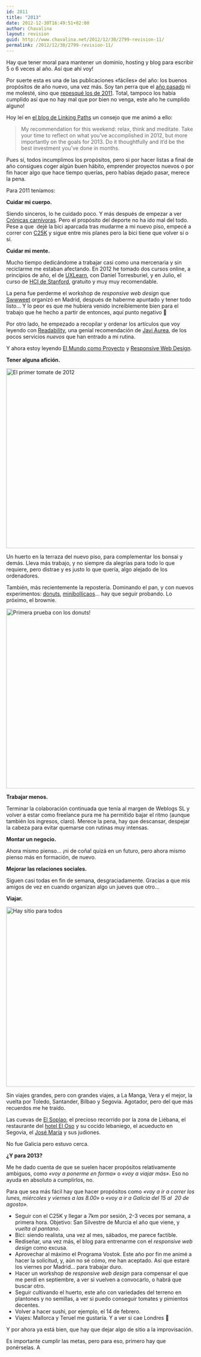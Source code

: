 ```yaml
---
id: 2811
title: "2013"
date: 2012-12-30T16:49:51+02:00
author: Chavalina
layout: revision
guid: http://www.chavalina.net/2012/12/30/2799-revision-11/
permalink: /2012/12/30/2799-revision-11/
---
```

Hay que tener moral para mantener un dominio, hosting y blog para escribir 5 o 6 veces al año. Así que ahí voy!

Por suerte esta es una de las publicaciones «fáciles» del año: los buenos propósitos de año nuevo, una vez más. Soy tan perra que el [año pasado](http://www.chavalina.net/2012/01/01/a-ver-que-nos-trae-el-2012/) ni me molesté, sino que [repesqué los de 2011](http://www.chavalina.net/2010/12/31/todo-pasa-y-todo-queda/). Total, tampoco los había cumplido así que no hay mal que por bien no venga, este año he cumplido alguno!

Hoy leí en <a href="http://weblog.linkingpaths.com/post/39123027627/week-405" target="_blank">el blog de Linking Paths</a> un consejo que me animó a ello:

> My recommendation for this weekend: relax, think and meditate. Take your time to reflect on what you’ve accomplished in 2012, but more importantly on the goals for 2013. Do it thoughtfully and it’d be the best investment you’ve done in months.

Pues sí, todos incumplimos los propósitos, pero si por hacer listas a final de año consigues coger algún buen hábito, emprender proyectos nuevos o por fin hacer algo que hace tiempo querías, pero habías dejado pasar, merece la pena.

Para 2011 teníamos:

**Cuidar mi cuerpo.** 

Siendo sinceros, lo he cuidado poco. Y más después de empezar a ver <a href="http://www.foxlife.tv/es/shows/man-vs-food-cronicas-carnivoras/" target="_blank">Crónicas carnívoras</a>. Pero el propósito del deporte no ha ido mal del todo. Pese a que  dejé la bici aparcada tras mudarme a mi nuevo piso, empecé a correr con [C25K](http://www.lineademeta.com/index.php/2011/02/06/empieza-a-correr-con-el-metodo-c25k/) y sigue entre mis planes pero la bici tiene que volver sí o sí.

**Cuidar mi mente.**

Mucho tiempo dedicándome a trabajar casi como una mercenaria y sin reciclarme me estaban afectando. En 2012 he tomado dos cursos online, a principios de año, el de <a href="http://www.uxlearn.com/" target="_blank">UXLearn</a>, con Daniel Torresburiel, y en Julio, el curso de <a href="https://www.coursera.org/course/hci" target="_blank">HCI de Stanford</a>, gratuito y muy muy recomendable.

La pena fue perderme el workshop de _responsive web design_ que <a href="http://swwweet.com/" target="_blank">Swwweet</a> organizó en Madrid, después de haberme apuntado y tener todo listo… Y lo peor es que me hubiera venido increíblemente bien para el trabajo que he hecho a partir de entonces, aquí punto negativo 🙁

Por otro lado, he empezado a recopilar y ordenar los artículos que voy leyendo con [Readability](http://www.readability.com/chavalina/), una genial recomendación de [Javi Aurea](http://aurea.es/), de los pocos servicios _nuevos_ que han entrado a mi rutina.

Y ahora estoy leyendo <a href="http://ggili.com/es/tienda/productos/el-mundo-como-proyecto" target="_blank">El Mundo como Proyecto</a> y <a href="http://www.abookapart.com/products/responsive-web-design" target="_blank">Responsive Web Design</a>.

**Tener alguna afición.**

[<img alt="El primer tomate de 2012" src="http://farm9.staticflickr.com/8496/8321688241_eb05eeef9e_z.jpg" width="640" height="480" />](http://www.flickr.com/photos/chavalina/8321688241/ "El primer tomate de 2012 por inma bermejo, en Flickr")

Un huerto en la terraza del nuevo piso, para complementar los bonsai y demás. Lleva más trabajo, y no siempre da alegrías para todo lo que requiere, pero distrae y es justo lo que quería, algo alejado de los ordenadores.

También, más recientemente la repostería. Dominando el pan, y con nuevos experimentos: <a href="http://www.picsandcakes.com/donuts/544" target="_blank">donuts</a>, <a href="http://es.paperblog.com/bollicaos-caseros-masa-de-bollos-de-leche-1383441/" target="_blank">minibollicaos</a>… hay que seguir probando. Lo próximo, el brownie.

[<img alt="Primera prueba con los donuts!" src="http://farm9.staticflickr.com/8357/8323050048_12d2163f2a_z.jpg" width="640" height="480" />](http://www.flickr.com/photos/chavalina/8323050048/ "Primera prueba con los donuts! por inma bermejo, en Flickr")

**Trabajar menos.**

Terminar la colaboración continuada que tenía al margen de Weblogs SL y volver a estar como freelance pura me ha permitido bajar el ritmo (aunque también los ingresos, claro). Merece la pena, hay que descansar, despejar la cabeza para evitar quemarse con rutinas muy intensas.

**Montar un negocio.**

Ahora mismo pienso… ¡ni de coña! quizá en un futuro, pero ahora mismo pienso más en formación, de nuevo.

**Mejorar las relaciones sociales.**

Siguen casi todas en fin de semana, desgraciadamente. Gracias a que mis amigos de vez en cuando organizan algo un jueves que otro…

**Viajar.**

[<img alt="Hay sitio para todos" src="http://farm9.staticflickr.com/8215/8323118602_4981f43faf_z.jpg" width="640" height="480" />](http://www.flickr.com/photos/chavalina/8323118602/ "Hay sitio para todos por inma bermejo, en Flickr")

Sin viajes grandes, pero con grandes viajes, a La Manga, Vera y el mejor, la vuelta por Toledo, Santander, Bilbao y Segovia. Agotador, pero del que más recuerdos me he traído.

Las cuevas de <a href="http://www.elsoplao.es/" target="_blank">El Soplao</a>, el precioso recorrido por la zona de Liébana, el restaurante del <a href="http://www.hoteldeloso.com/" target="_blank">hotel El Oso</a> y su cocido lebaniego, el acueducto en Segovia, el <a href="http://www.rtejosemaria.com/" target="_blank">José María</a> y sus judiones.

No fue Galicia pero estuvo cerca.

**¿Y para 2013?**

Me he dado cuenta de que se suelen hacer propósitos relativamente ambiguos, como _«voy a ponerme en forma»_ o _«voy a viajar más»_. Eso no ayuda en absoluto a cumplirlos, no.

Para que sea más fácil hay que hacer propósitos como _«voy a ir a correr los lunes, miércoles y viernes a las 8.00»_ o _«voy a ir a Galicia del 15 al  20 de agosto»._

  * Seguir con el C25K y llegar a 7km por sesión, 2-3 veces por semana, a primera hora. Objetivo: San Silvestre de Murcia el año que viene, y _vuelta al pantano_.
  * Bici: siendo realista, una vez al mes, sábados, me parece factible.
  * Rediseñar, una vez más, el blog para entrenarme con el _responsive web design_ como excusa.
  * Aprovechar al máximo el Programa Vostok. Este año por fin me animé a hacer la solicitud, y, aún no sé cómo, me han aceptado. Así que estaré los viernes por Madrid… para trabajar duro.
  * Hacer un workshop de _responsive web design_ para compensar el que me perdí en septiembre, a ver si vuelven a convocarlo, o habrá que buscar otro.
  * Seguir cultivando el huerto, este año con variedades del terreno en plantones y no semillas, a ver si puedo conseguir tomates y pimientos decentes.
  * Volver a hacer sushi, por ejemplo, el 14 de febrero.
  * Viajes: Mallorca y Teruel me gustaría. Y a ver si cae Londres 🙂

Y por ahora ya está bien, que hay que dejar algo de sitio a la improvisación.

Es importante cumplir las metas, pero para eso, primero hay que ponérselas. A